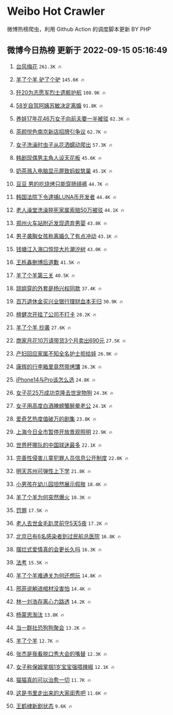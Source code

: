 # Weibo Hot Crawler 



微博热榜爬虫，利用 Github Action 的调度脚本更新 BY PHP 


## 微博今日热榜 更新于 2022-09-15 05:16:49 
1. [台风梅花](https://s.weibo.com/weibo?q=%23%E5%8F%B0%E9%A3%8E%E6%A2%85%E8%8A%B1%23&t=31&band_rank=1&Refer=top) `261.3K 🔥` 

1. [羊了个羊 驴了个驴](https://s.weibo.com/weibo?q=%E7%BE%8A%E4%BA%86%E4%B8%AA%E7%BE%8A%20%E9%A9%B4%E4%BA%86%E4%B8%AA%E9%A9%B4&t=31&band_rank=2&Refer=top) `145.6K 🔥` 

1. [歼20为志愿军烈士遗骸护航](https://s.weibo.com/weibo?q=%23%E6%AD%BC20%E4%B8%BA%E5%BF%97%E6%84%BF%E5%86%9B%E7%83%88%E5%A3%AB%E9%81%97%E9%AA%B8%E6%8A%A4%E8%88%AA%23&t=31&band_rank=3&Refer=top) `108.9K 🔥` 

1. [58岁自驾阿姨苏敏决定离婚](https://s.weibo.com/weibo?q=%2358%E5%B2%81%E8%87%AA%E9%A9%BE%E9%98%BF%E5%A7%A8%E8%8B%8F%E6%95%8F%E5%86%B3%E5%AE%9A%E7%A6%BB%E5%A9%9A%23&t=31&band_rank=4&Refer=top) `91.8K 🔥` 

1. [养娃17年花46万女子向前夫要一半被驳](https://s.weibo.com/weibo?q=%23%E5%85%BB%E5%A8%8317%E5%B9%B4%E8%8A%B146%E4%B8%87%E5%A5%B3%E5%AD%90%E5%90%91%E5%89%8D%E5%A4%AB%E8%A6%81%E4%B8%80%E5%8D%8A%E8%A2%AB%E9%A9%B3%23&t=31&band_rank=5&Refer=top) `82.3K 🔥` 

1. [茶颜悦色南京新店招牌引争议](https://s.weibo.com/weibo?q=%23%E8%8C%B6%E9%A2%9C%E6%82%A6%E8%89%B2%E5%8D%97%E4%BA%AC%E6%96%B0%E5%BA%97%E6%8B%9B%E7%89%8C%E5%BC%95%E4%BA%89%E8%AE%AE%23&t=31&band_rank=6&Refer=top) `62.7K 🔥` 

1. [女子洗澡时虫子从花洒蠕动爬出](https://s.weibo.com/weibo?q=%23%E5%A5%B3%E5%AD%90%E6%B4%97%E6%BE%A1%E6%97%B6%E8%99%AB%E5%AD%90%E4%BB%8E%E8%8A%B1%E6%B4%92%E8%A0%95%E5%8A%A8%E7%88%AC%E5%87%BA%23&t=31&band_rank=7&Refer=top) `57.3K 🔥` 

1. [韩剧现偶男主角人设天花板](https://s.weibo.com/weibo?q=%23%E9%9F%A9%E5%89%A7%E7%8E%B0%E5%81%B6%E7%94%B7%E4%B8%BB%E8%A7%92%E4%BA%BA%E8%AE%BE%E5%A4%A9%E8%8A%B1%E6%9D%BF%23&t=31&band_rank=8&Refer=top) `45.6K 🔥` 

1. [奶茶溅入电脑显示屏致蚂蚁筑巢](https://s.weibo.com/weibo?q=%23%E5%A5%B6%E8%8C%B6%E6%BA%85%E5%85%A5%E7%94%B5%E8%84%91%E6%98%BE%E7%A4%BA%E5%B1%8F%E8%87%B4%E8%9A%82%E8%9A%81%E7%AD%91%E5%B7%A2%23&t=31&band_rank=9&Refer=top) `45.1K 🔥` 

1. [豆豆 男的吃烧烤只能穿肠镜裤](https://s.weibo.com/weibo?q=%E8%B1%86%E8%B1%86%20%E7%94%B7%E7%9A%84%E5%90%83%E7%83%A7%E7%83%A4%E5%8F%AA%E8%83%BD%E7%A9%BF%E8%82%A0%E9%95%9C%E8%A3%A4&t=31&band_rank=10&Refer=top) `44.7K 🔥` 

1. [韩国法院下令逮捕LUNA币开发者](https://s.weibo.com/weibo?q=%23%E9%9F%A9%E5%9B%BD%E6%B3%95%E9%99%A2%E4%B8%8B%E4%BB%A4%E9%80%AE%E6%8D%95LUNA%E5%B8%81%E5%BC%80%E5%8F%91%E8%80%85%23&t=31&band_rank=11&Refer=top) `44.4K 🔥` 

1. [老人澡堂洗澡猝死家属索赔50万被驳](https://s.weibo.com/weibo?q=%23%E8%80%81%E4%BA%BA%E6%BE%A1%E5%A0%82%E6%B4%97%E6%BE%A1%E7%8C%9D%E6%AD%BB%E5%AE%B6%E5%B1%9E%E7%B4%A2%E8%B5%9450%E4%B8%87%E8%A2%AB%E9%A9%B3%23&t=31&band_rank=12&Refer=top) `44.1K 🔥` 

1. [郑州火车站附近发现遗弃男婴](https://s.weibo.com/weibo?q=%23%E9%83%91%E5%B7%9E%E7%81%AB%E8%BD%A6%E7%AB%99%E9%99%84%E8%BF%91%E5%8F%91%E7%8E%B0%E9%81%97%E5%BC%83%E7%94%B7%E5%A9%B4%23&t=31&band_rank=13&Refer=top) `43.8K 🔥` 

1. [男子袭胸女孩称离婚久了有点冲动](https://s.weibo.com/weibo?q=%23%E7%94%B7%E5%AD%90%E8%A2%AD%E8%83%B8%E5%A5%B3%E5%AD%A9%E7%A7%B0%E7%A6%BB%E5%A9%9A%E4%B9%85%E4%BA%86%E6%9C%89%E7%82%B9%E5%86%B2%E5%8A%A8%23&t=31&band_rank=14&Refer=top) `43.1K 🔥` 

1. [钱塘江入海口惊现大片潮汐树](https://s.weibo.com/weibo?q=%23%E9%92%B1%E5%A1%98%E6%B1%9F%E5%85%A5%E6%B5%B7%E5%8F%A3%E6%83%8A%E7%8E%B0%E5%A4%A7%E7%89%87%E6%BD%AE%E6%B1%90%E6%A0%91%23&t=31&band_rank=15&Refer=top) `43.0K 🔥` 

1. [王栎鑫删博后道歉](https://s.weibo.com/weibo?q=%23%E7%8E%8B%E6%A0%8E%E9%91%AB%E5%88%A0%E5%8D%9A%E5%90%8E%E9%81%93%E6%AD%89%23&t=31&band_rank=16&Refer=top) `41.5K 🔥` 

1. [羊了个羊第三关](https://s.weibo.com/weibo?q=%23%E7%BE%8A%E4%BA%86%E4%B8%AA%E7%BE%8A%E7%AC%AC%E4%B8%89%E5%85%B3%23&t=31&band_rank=17&Refer=top) `40.5K 🔥` 

1. [琼姐穿的外套是杨兴权同款](https://s.weibo.com/weibo?q=%23%E7%90%BC%E5%A7%90%E7%A9%BF%E7%9A%84%E5%A4%96%E5%A5%97%E6%98%AF%E6%9D%A8%E5%85%B4%E6%9D%83%E5%90%8C%E6%AC%BE%23&t=31&band_rank=18&Refer=top) `37.4K 🔥` 

1. [百万退休金买兴业银行理财血本无归](https://s.weibo.com/weibo?q=%23%E7%99%BE%E4%B8%87%E9%80%80%E4%BC%91%E9%87%91%E4%B9%B0%E5%85%B4%E4%B8%9A%E9%93%B6%E8%A1%8C%E7%90%86%E8%B4%A2%E8%A1%80%E6%9C%AC%E6%97%A0%E5%BD%92%23&t=31&band_rank=19&Refer=top) `30.9K 🔥` 

1. [檀健次开挂了公司不打卡](https://s.weibo.com/weibo?q=%23%E6%AA%80%E5%81%A5%E6%AC%A1%E5%BC%80%E6%8C%82%E4%BA%86%E5%85%AC%E5%8F%B8%E4%B8%8D%E6%89%93%E5%8D%A1%23&t=31&band_rank=20&Refer=top) `28.2K 🔥` 

1. [羊了个羊 抄袭](https://s.weibo.com/weibo?q=%E7%BE%8A%E4%BA%86%E4%B8%AA%E7%BE%8A%20%E6%8A%84%E8%A2%AD&t=31&band_rank=21&Refer=top) `27.6K 🔥` 

1. [商家月花10万请带货3个月卖出690元](https://s.weibo.com/weibo?q=%23%E5%95%86%E5%AE%B6%E6%9C%88%E8%8A%B110%E4%B8%87%E8%AF%B7%E5%B8%A6%E8%B4%A73%E4%B8%AA%E6%9C%88%E5%8D%96%E5%87%BA690%E5%85%83%23&t=31&band_rank=22&Refer=top) `27.5K 🔥` 

1. [产妇回应家属不知全名护士拒给娃](https://s.weibo.com/weibo?q=%23%E4%BA%A7%E5%A6%87%E5%9B%9E%E5%BA%94%E5%AE%B6%E5%B1%9E%E4%B8%8D%E7%9F%A5%E5%85%A8%E5%90%8D%E6%8A%A4%E5%A3%AB%E6%8B%92%E7%BB%99%E5%A8%83%23&t=31&band_rank=23&Refer=top) `26.9K 🔥` 

1. [康辉的行李箱里竟然带烤馕](https://s.weibo.com/weibo?q=%23%E5%BA%B7%E8%BE%89%E7%9A%84%E8%A1%8C%E6%9D%8E%E7%AE%B1%E9%87%8C%E7%AB%9F%E7%84%B6%E5%B8%A6%E7%83%A4%E9%A6%95%23&t=31&band_rank=24&Refer=top) `26.3K 🔥` 

1. [iPhone14与Pro该怎么选](https://s.weibo.com/weibo?q=%23iPhone14%E4%B8%8EPro%E8%AF%A5%E6%80%8E%E4%B9%88%E9%80%89%23&t=31&band_rank=25&Refer=top) `24.8K 🔥` 

1. [女子花25万成功克隆去世宠物狗](https://s.weibo.com/weibo?q=%23%E5%A5%B3%E5%AD%90%E8%8A%B125%E4%B8%87%E6%88%90%E5%8A%9F%E5%85%8B%E9%9A%86%E5%8E%BB%E4%B8%96%E5%AE%A0%E7%89%A9%E7%8B%97%23&t=31&band_rank=26&Refer=top) `24.3K 🔥` 

1. [女子用高度白酒腌螃蟹醉晕老公](https://s.weibo.com/weibo?q=%23%E5%A5%B3%E5%AD%90%E7%94%A8%E9%AB%98%E5%BA%A6%E7%99%BD%E9%85%92%E8%85%8C%E8%9E%83%E8%9F%B9%E9%86%89%E6%99%95%E8%80%81%E5%85%AC%23&t=31&band_rank=27&Refer=top) `24.1K 🔥` 

1. [爱奇艺热度值破万的剧集](https://s.weibo.com/weibo?q=%23%E7%88%B1%E5%A5%87%E8%89%BA%E7%83%AD%E5%BA%A6%E5%80%BC%E7%A0%B4%E4%B8%87%E7%9A%84%E5%89%A7%E9%9B%86%23&t=31&band_rank=28&Refer=top) `23.8K 🔥` 

1. [上海今日全市暂停开放景观照明](https://s.weibo.com/weibo?q=%23%E4%B8%8A%E6%B5%B7%E4%BB%8A%E6%97%A5%E5%85%A8%E5%B8%82%E6%9A%82%E5%81%9C%E5%BC%80%E6%94%BE%E6%99%AF%E8%A7%82%E7%85%A7%E6%98%8E%23&t=31&band_rank=29&Refer=top) `22.9K 🔥` 

1. [世界杯哪队的中国球迷最多](https://s.weibo.com/weibo?q=%23%E4%B8%96%E7%95%8C%E6%9D%AF%E5%93%AA%E9%98%9F%E7%9A%84%E4%B8%AD%E5%9B%BD%E7%90%83%E8%BF%B7%E6%9C%80%E5%A4%9A%23&t=31&band_rank=30&Refer=top) `22.1K 🔥` 

1. [完善性侵害儿童犯罪人员信息公开制度](https://s.weibo.com/weibo?q=%23%E5%AE%8C%E5%96%84%E6%80%A7%E4%BE%B5%E5%AE%B3%E5%84%BF%E7%AB%A5%E7%8A%AF%E7%BD%AA%E4%BA%BA%E5%91%98%E4%BF%A1%E6%81%AF%E5%85%AC%E5%BC%80%E5%88%B6%E5%BA%A6%23&t=31&band_rank=31&Refer=top) `22.0K 🔥` 

1. [明天苏州可弹性上下学](https://s.weibo.com/weibo?q=%23%E6%98%8E%E5%A4%A9%E8%8B%8F%E5%B7%9E%E5%8F%AF%E5%BC%B9%E6%80%A7%E4%B8%8A%E4%B8%8B%E5%AD%A6%23&t=31&band_rank=32&Refer=top) `21.8K 🔥` 

1. [小男孩在幼儿园坦然展示假肢](https://s.weibo.com/weibo?q=%23%E5%B0%8F%E7%94%B7%E5%AD%A9%E5%9C%A8%E5%B9%BC%E5%84%BF%E5%9B%AD%E5%9D%A6%E7%84%B6%E5%B1%95%E7%A4%BA%E5%81%87%E8%82%A2%23&t=31&band_rank=33&Refer=top) `18.4K 🔥` 

1. [羊了个羊为何突然爆火](https://s.weibo.com/weibo?q=%23%E7%BE%8A%E4%BA%86%E4%B8%AA%E7%BE%8A%E4%B8%BA%E4%BD%95%E7%AA%81%E7%84%B6%E7%88%86%E7%81%AB%23&t=31&band_rank=34&Refer=top) `18.3K 🔥` 

1. [罚罪](https://s.weibo.com/weibo?q=%E7%BD%9A%E7%BD%AA&t=31&band_rank=35&Refer=top) `17.5K 🔥` 

1. [老人去世金毛趴灵前守5天5夜](https://s.weibo.com/weibo?q=%23%E8%80%81%E4%BA%BA%E5%8E%BB%E4%B8%96%E9%87%91%E6%AF%9B%E8%B6%B4%E7%81%B5%E5%89%8D%E5%AE%885%E5%A4%A95%E5%A4%9C%23&t=31&band_rank=36&Refer=top) `17.2K 🔥` 

1. [北京已有6名感染者到过民航总医院](https://s.weibo.com/weibo?q=%23%E5%8C%97%E4%BA%AC%E5%B7%B2%E6%9C%896%E5%90%8D%E6%84%9F%E6%9F%93%E8%80%85%E5%88%B0%E8%BF%87%E6%B0%91%E8%88%AA%E6%80%BB%E5%8C%BB%E9%99%A2%23&t=31&band_rank=37&Refer=top) `16.8K 🔥` 

1. [摆烂式爱情真的会更长久吗](https://s.weibo.com/weibo?q=%23%E6%91%86%E7%83%82%E5%BC%8F%E7%88%B1%E6%83%85%E7%9C%9F%E7%9A%84%E4%BC%9A%E6%9B%B4%E9%95%BF%E4%B9%85%E5%90%97%23&t=31&band_rank=38&Refer=top) `16.3K 🔥` 

1. [法考](https://s.weibo.com/weibo?q=%E6%B3%95%E8%80%83&t=31&band_rank=39&Refer=top) `15.5K 🔥` 

1. [羊了个羊难通关为何还想玩](https://s.weibo.com/weibo?q=%23%E7%BE%8A%E4%BA%86%E4%B8%AA%E7%BE%8A%E9%9A%BE%E9%80%9A%E5%85%B3%E4%B8%BA%E4%BD%95%E8%BF%98%E6%83%B3%E7%8E%A9%23&t=31&band_rank=40&Refer=top) `14.8K 🔥` 

1. [邢菲说躺进棺材没害怕](https://s.weibo.com/weibo?q=%23%E9%82%A2%E8%8F%B2%E8%AF%B4%E8%BA%BA%E8%BF%9B%E6%A3%BA%E6%9D%90%E6%B2%A1%E5%AE%B3%E6%80%95%23&t=31&band_rank=41&Refer=top) `14.4K 🔥` 

1. [林一刘浩存离心力路透](https://s.weibo.com/weibo?q=%23%E6%9E%97%E4%B8%80%E5%88%98%E6%B5%A9%E5%AD%98%E7%A6%BB%E5%BF%83%E5%8A%9B%E8%B7%AF%E9%80%8F%23&t=31&band_rank=42&Refer=top) `14.2K 🔥` 

1. [杨蒙恩淘汰](https://s.weibo.com/weibo?q=%23%E6%9D%A8%E8%92%99%E6%81%A9%E6%B7%98%E6%B1%B0%23&t=31&band_rank=43&Refer=top) `13.8K 🔥` 

1. [当一群社恐狗狗聚会](https://s.weibo.com/weibo?q=%23%E5%BD%93%E4%B8%80%E7%BE%A4%E7%A4%BE%E6%81%90%E7%8B%97%E7%8B%97%E8%81%9A%E4%BC%9A%23&t=31&band_rank=44&Refer=top) `13.2K 🔥` 

1. [羊了个羊](https://s.weibo.com/weibo?q=%23%E7%BE%8A%E4%BA%86%E4%B8%AA%E7%BE%8A%23&t=31&band_rank=45&Refer=top) `12.7K 🔥` 

1. [张杰是我看脱口秀大会的嘴替](https://s.weibo.com/weibo?q=%23%E5%BC%A0%E6%9D%B0%E6%98%AF%E6%88%91%E7%9C%8B%E8%84%B1%E5%8F%A3%E7%A7%80%E5%A4%A7%E4%BC%9A%E7%9A%84%E5%98%B4%E6%9B%BF%23&t=31&band_rank=46&Refer=top) `12.3K 🔥` 

1. [女子称保姆掌掴1岁宝宝强喂辣椒](https://s.weibo.com/weibo?q=%23%E5%A5%B3%E5%AD%90%E7%A7%B0%E4%BF%9D%E5%A7%86%E6%8E%8C%E6%8E%B41%E5%B2%81%E5%AE%9D%E5%AE%9D%E5%BC%BA%E5%96%82%E8%BE%A3%E6%A4%92%23&t=31&band_rank=47&Refer=top) `12.1K 🔥` 

1. [猫猫真的可以治愈一切](https://s.weibo.com/weibo?q=%23%E7%8C%AB%E7%8C%AB%E7%9C%9F%E7%9A%84%E5%8F%AF%E4%BB%A5%E6%B2%BB%E6%84%88%E4%B8%80%E5%88%87%23&t=31&band_rank=48&Refer=top) `11.7K 🔥` 

1. [这是书里走出来的大家闺秀吧](https://s.weibo.com/weibo?q=%23%E8%BF%99%E6%98%AF%E4%B9%A6%E9%87%8C%E8%B5%B0%E5%87%BA%E6%9D%A5%E7%9A%84%E5%A4%A7%E5%AE%B6%E9%97%BA%E7%A7%80%E5%90%A7%23&t=31&band_rank=49&Refer=top) `11.6K 🔥` 

1. [王鹤棣新剧状态](https://s.weibo.com/weibo?q=%23%E7%8E%8B%E9%B9%A4%E6%A3%A3%E6%96%B0%E5%89%A7%E7%8A%B6%E6%80%81%23&t=31&band_rank=50&Refer=top) `9.6K 🔥` 


